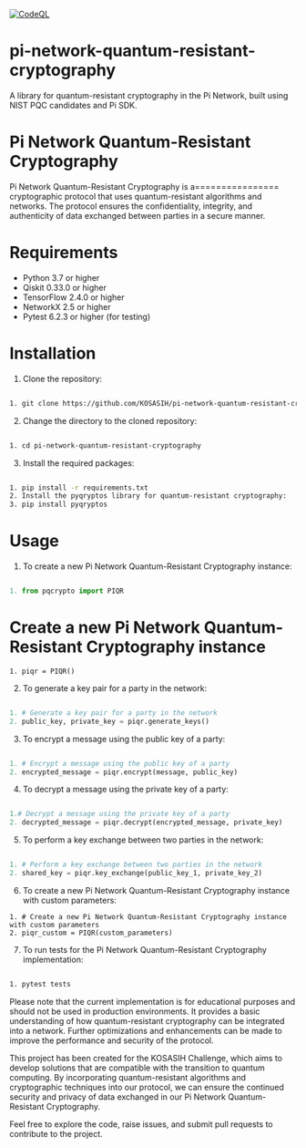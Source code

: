 [![CodeQL](https://github.com/KOSASIH/pi-network-quantum-resistant-cryptography/actions/workflows/codeql.yml/badge.svg)](https://github.com/KOSASIH/pi-network-quantum-resistant-cryptography/actions/workflows/codeql.yml)

# pi-network-quantum-resistant-cryptography

A library for quantum-resistant cryptography in the Pi Network, built using NIST PQC candidates and Pi SDK. 

# Pi Network Quantum-Resistant Cryptography

Pi Network Quantum-Resistant Cryptography is a================ cryptographic protocol that uses quantum-resistant algorithms and networks. The protocol ensures the confidentiality, integrity, and authenticity of data exchanged between parties in a secure manner.

# Requirements

- Python 3.7 or higher
- Qiskit 0.33.0 or higher
- TensorFlow 2.4.0 or higher
- NetworkX 2.5 or higher
- Pytest 6.2.3 or higher (for testing)

# Installation

1. Clone the repository:

```bash

1. git clone https://github.com/KOSASIH/pi-network-quantum-resistant-cryptography.git
```

2. Change the directory to the cloned repository:

```bash

1. cd pi-network-quantum-resistant-cryptography
```
3. Install the required packages:

```bash

1. pip install -r requirements.txt
2. Install the pyqryptos library for quantum-resistant cryptography:
3. pip install pyqryptos
```

# Usage

1. To create a new Pi Network Quantum-Resistant Cryptography instance:

```python

1. from pqcrypto import PIQR
```

# Create a new Pi Network Quantum-Resistant Cryptography instance

```
1. piqr = PIQR()
```
2. To generate a key pair for a party in the network:

```python

1. # Generate a key pair for a party in the network
2. public_key, private_key = piqr.generate_keys()
```

3. To encrypt a message using the public key of a party:

```python

1. # Encrypt a message using the public key of a party
2. encrypted_message = piqr.encrypt(message, public_key)
```

4. To decrypt a message using the private key of a party:

```python

1.# Decrypt a message using the private key of a party
2. decrypted_message = piqr.decrypt(encrypted_message, private_key)
```
5. To perform a key exchange between two parties in the network:

```python

1. # Perform a key exchange between two parties in the network
2. shared_key = piqr.key_exchange(public_key_1, private_key_2)
```

6. To create a new Pi Network Quantum-Resistant Cryptography instance with custom parameters:

```
1. # Create a new Pi Network Quantum-Resistant Cryptography instance with custom parameters
2. piqr_custom = PIQR(custom_parameters)
```
7. To run tests for the Pi Network Quantum-Resistant Cryptography implementation:

```bash

1. pytest tests
```

Please note that the current implementation is for educational purposes and should not be used in production environments. It provides a basic understanding of how quantum-resistant cryptography can be integrated into a network. Further optimizations and enhancements can be made to improve the performance and security of the protocol.

This project has been created for the KOSASIH Challenge, which aims to develop solutions that are compatible with the transition to quantum computing. By incorporating quantum-resistant algorithms and cryptographic techniques into our protocol, we can ensure the continued security and privacy of data exchanged in our Pi Network Quantum-Resistant Cryptography.

Feel free to explore the code, raise issues, and submit pull requests to contribute to the project.
